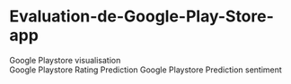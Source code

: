 # Evaluation-de-Google-Play-Store-app
Google Playstore visualisation  
Google Playstore Rating Prediction 
Google Playstore Prediction  sentiment
